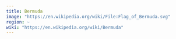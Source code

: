 ```yaml
---
title: Bermuda
image: "https://en.wikipedia.org/wiki/File:Flag_of_Bermuda.svg"
region: ~
wiki: "https://en.wikipedia.org/wiki/Bermuda"
---
```

